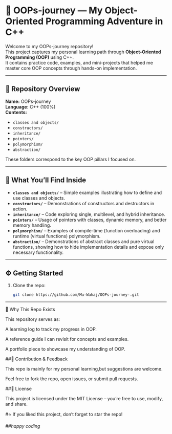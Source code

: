 # 🚀 OOPs-journey — My Object-Oriented Programming Adventure in C++

Welcome to my OOPs-journey repository!  
This project captures my personal learning path through **Object-Oriented Programming (OOP)** using C++.  
It contains practice code, examples, and mini-projects that helped me master core OOP concepts through hands-on implementation.

---

## 📂 Repository Overview

**Name:** OOPs-journey  
**Language:** C++ (100%)  
**Contents:**  
- `classes and objects/`  
- `constructors/`  
- `inheritance/`  
- `pointers/`  
- `polymorphism/`  
- `abstraction/`  
  

These folders correspond to the key OOP pillars I focused on.

---

## 📝 What You’ll Find Inside


- **`classes and objects/`** – Simple examples illustrating how to define and use classes and objects.  
- **`constructors/`** – Demonstrations of constructors and destructors in action.  
- **`inheritance/`** – Code exploring single, multilevel, and hybrid inheritance.  
- **`pointers/`** – Usage of pointers with classes, dynamic memory, and better memory handling.  
- **`polymorphism/`** – Examples of compile-time (function overloading) and runtime (virtual functions) polymorphism.  
- **`abstraction/`** – Demonstrations of abstract classes and pure virtual functions, showing how to hide implementation details and expose only necessary functionality.  


---

## ⚙️ Getting Started

1. Clone the repo:
   ```bash
   git clone https://github.com/Mu-Wahaj/OOPs-journey-.git

---

🌱 Why This Repo Exists

This repository serves as:

A learning log to track my progress in OOP.

A reference guide I can revisit for concepts and examples.

A portfolio piece to showcase my understanding of OOP.


##🤝 Contribution & Feedback

This repo is mainly for my personal learning,but
suggestions are welcome.

Feel free to fork the repo, open issues, or submit pull requests.

##📜 License

This project is licensed under the MIT License – you’re free to use, modify, and share.

#⭐ If you liked this project, don’t forget to star the repo!

##*happy coding*
